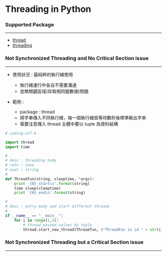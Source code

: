 # Threading in Python

<script type="text/javascript" src="../js/general.js"></script>

### Supported Package
---

* [thread](https://docs.python.org/2/library/thread.html)
* [threading](https://docs.python.org/2/library/threading.html)

### Not Synchronized Threading and No Critical Section issue
---

* 使用狀況 : 最純粹的執行緒使用
  * 執行緒運行中各自不需要溝通
  * 並無關鍵區域(存取相同變數値)問題

* 範例 :
  * package : thread
  * 將字串傳入不同執行緒，每一個執行緒皆等待數秒後標準輸出字串
  * 需要注意傳入 thread 主體中要以 tuple 為資料結構

```python
# coding:utf-8

import thread
import time

# 
# desc : threading body
# retn : none
# oupt : string
#
def Threadfun(string, sleeptime, *args):
    print '{0}_start\n'.format(string)
    time.sleep(sleeptime)
    print '{0}_end\n'.format(string)

#
# desc : entry body and start different threads
#
if __name__ == "__main__":
    for i in range(1,5):
        # thread passed values by tuple
        thread.start_new_thread(Threadfun, ("ThreadFun in id " + str(i), i))
```

### Not Synchronized Threading but a Critical Section issue
---